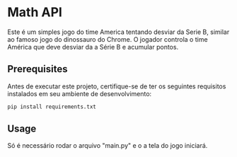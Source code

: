 # Math API

Este é um simples jogo do time America tentando desviar da Serie B, similar ao famoso jogo do dinossauro do Chrome. O jogador controla o time América que deve desviar da a Série B e acumular pontos.

## Prerequisites

Antes de executar este projeto, certifique-se de ter os seguintes requisitos instalados em seu ambiente de desenvolvimento:

```bash
pip install requirements.txt
```

## Usage

Só é necessário rodar o arquivo "main.py" e o a tela do jogo iniciará.
